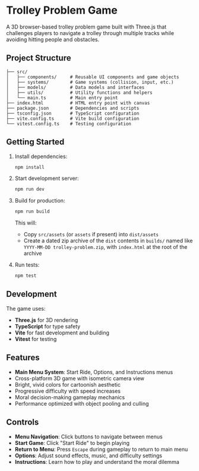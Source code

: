 # Trolley Problem Game

A 3D browser-based trolley problem game built with Three.js that challenges players to navigate a trolley through multiple tracks while avoiding hitting people and obstacles.

## Project Structure

```
├── src/
│   ├── components/     # Reusable UI components and game objects
│   ├── systems/        # Game systems (collision, input, etc.)
│   ├── models/         # Data models and interfaces
│   ├── utils/          # Utility functions and helpers
│   └── main.ts         # Main entry point
├── index.html          # HTML entry point with canvas
├── package.json        # Dependencies and scripts
├── tsconfig.json       # TypeScript configuration
├── vite.config.ts      # Vite build configuration
└── vitest.config.ts    # Testing configuration
```

## Getting Started

1. Install dependencies:
   ```bash
   npm install
   ```

2. Start development server:
   ```bash
   npm run dev
   ```

3. Build for production:
   ```bash
   npm run build
   ```

   This will:
   - Copy `src/assets` (or `assets` if present) into `dist/assets`
   - Create a dated zip archive of the `dist` contents in `builds/` named like `YYYY-MM-DD trolley-problem.zip`, with `index.html` at the root of the archive

4. Run tests:
   ```bash
   npm test
   ```

## Development

The game uses:
- **Three.js** for 3D rendering
- **TypeScript** for type safety
- **Vite** for fast development and building
- **Vitest** for testing

## Features

- **Main Menu System**: Start Ride, Options, and Instructions menus
- Cross-platform 3D game with isometric camera view
- Bright, vivid colors for cartoonish aesthetic
- Progressive difficulty with speed increases
- Moral decision-making gameplay mechanics
- Performance optimized with object pooling and culling

## Controls

- **Menu Navigation**: Click buttons to navigate between menus
- **Start Game**: Click "Start Ride" to begin playing
- **Return to Menu**: Press `Escape` during gameplay to return to main menu
- **Options**: Adjust sound effects, music, and difficulty settings
- **Instructions**: Learn how to play and understand the moral dilemma
